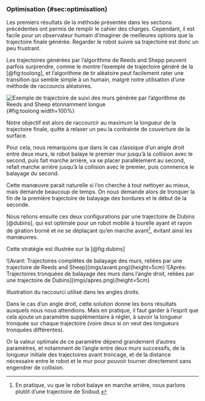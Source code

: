 ### Optimisation {#sec:optimisation}

Les premiers résultats de la méthode présentée dans les sections précédentes ont permis de remplir le cahier des
charges. Cependant, il est facile pour un observateur humain d’imaginer de meilleures options que la trajectoire finale
générée. Regarder le robot suivre sa trajectoire est donc un peu frustrant.

Les trajectoires générées par l’algorithme de Reeds and Shepp peuvent parfois surprendre, comme le montre l’exemple de
trajectoire généré de la [@fig:toolong], et l’algorithme de tir aléatoire peut facilement rater une transition qui
semble simple à un humain, malgré notre utilisation d’une méthode de raccourcis aléatoires.

![Exemple de trajectoire de suivi des murs générée par l’algorithme de Reeds and Sheep étonnamment
longue](imgs/toolong.png){#fig:toolong width=100%}

Notre objectif est alors de raccourcir au maximum la longueur de la trajectoire finale, quitte à relaxer un peu la
contrainte de couverture de la surface.

Pour cela, nous remarquons que dans le cas classique d’un angle droit entre deux murs, le robot balaye le premier mur
jusqu’à la collision avec le second, puis fait marche arrière, va se placer parallèlement au second, refait marche
arrière jusqu’à la collision avec le premier, puis commence le balayage du second.

Cette manœuvre parait naturelle si l’on cherche à tout nettoyer au mieux, mais demande beaucoup de temps. On nous
demande alors de tronquer la fin de la première trajectoire de balayage des bordures et le début de la seconde.

Nous relions ensuite ces deux configurations par une trajectoire de Dubins [@dubins], qui est optimale pour un
robot mobile à tourelle ayant et rayon de giration borné et ne se déplaçant qu’en marche avant[^8], évitant ainsi les
manœuvres.

[^8]: En pratique, vu que le robot balaye en marche arrière, nous parlons plutôt d’une trajectoire de Snibud.

Cette stratégie est illustrée sur la [@fig:dubins]

<div id="fig:dubins">
![Avant: Trajectoires complètes de balayage des murs, reliées par une trajectoire de Reeds and Sheep](imgs/avant.png){height=5cm}
![Après: Trajectoires tronquées de balayage des murs dans l’angle droit, reliées par une trajectoire de
Dubins](imgs/apres.png){height=5cm}

Illustration du raccourci utilisé dans les angles droits.
</div>

<!--TODO: refaire ces figures-->

Dans le cas d’un angle droit, cette solution donne les bons résultats auxquels nous nous attendions. Mais en pratique,
il faut garder à l’esprit que cela ajoute un paramètre supplémentaire à régler, à savoir la longueur tronquée sur
chaque trajectoire (voire deux si on veut des longueurs tronquées différentes).

Or la valeur optimale de ce paramètre dépend grandement d’autres paramètres, et notamment de l’angle entre deux murs
successifs, de la longueur initiale des trajectoires avant troncage, et de la distance nécessaire entre le robot et le
mur pour pouvoir tourner directement sans engendrer de collision.
